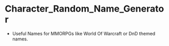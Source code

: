 # Character_Random_Name_Generator
- Useful Names for MMORPGs like World Of Warcraft or DnD themed names.


